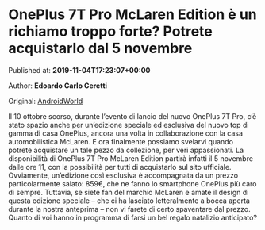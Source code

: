 
# OnePlus 7T Pro McLaren Edition è un richiamo troppo forte? Potrete acquistarlo dal 5 novembre

Published at: **2019-11-04T17:23:07+00:00**

Author: **Edoardo Carlo Ceretti**

Original: [AndroidWorld](https://www.androidworld.it/2019/11/04/oneplus-7t-pro-mclaren-edition-vendita-5-novembre-678088/)

Il 10 ottobre scorso, durante l’evento di lancio del nuovo OnePlus 7T Pro, c’è stato spazio anche per un’edizione speciale ed esclusiva del nuovo top di gamma di casa OnePlus, ancora una volta in collaborazione con la casa automobilistica McLaren. E ora finalmente possiamo svelarvi quando potrete acquistare un tale pezzo da collezione, per veri appassionati.
La disponibilità di OnePlus 7T Pro McLaren Edition partirà infatti il 5 novembre dalle ore 11, con la possibilità per tutti di acquistarlo sul sito ufficiale. Ovviamente, un’edizione così esclusiva è accompagnata da un prezzo particolarmente salato: 859€, che ne fanno lo smartphone OnePlus più caro di sempre.
Tuttavia, se siete fan del marchio McLaren e amate il design di questa edizione speciale – che ci ha lasciato letteralmente a bocca aperta durante la nostra anteprima – non vi farete di certo spaventare dal prezzo. Quanto di voi hanno in programma di farsi un bel regalo natalizio anticipato?
